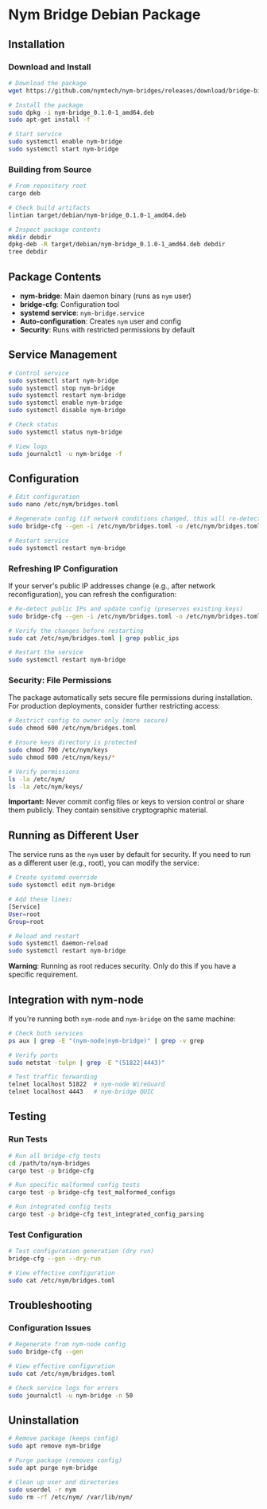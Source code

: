 # Nym Bridge Debian Package

## Installation

### Download and Install

```sh
# Download the package
wget https://github.com/nymtech/nym-bridges/releases/download/bridge-binaries-v0.1.0/nym-bridge_0.1.0-1_amd64.deb

# Install the package
sudo dpkg -i nym-bridge_0.1.0-1_amd64.deb
sudo apt-get install -f

# Start service
sudo systemctl enable nym-bridge
sudo systemctl start nym-bridge
```

### Building from Source

```sh
# From repository root
cargo deb

# Check build artifacts
lintian target/debian/nym-bridge_0.1.0-1_amd64.deb

# Inspect package contents
mkdir debdir
dpkg-deb -R target/debian/nym-bridge_0.1.0-1_amd64.deb debdir
tree debdir
```

## Package Contents

- **nym-bridge**: Main daemon binary (runs as `nym` user)
- **bridge-cfg**: Configuration tool  
- **systemd service**: `nym-bridge.service`
- **Auto-configuration**: Creates `nym` user and config
- **Security**: Runs with restricted permissions by default

## Service Management

```sh
# Control service
sudo systemctl start nym-bridge
sudo systemctl stop nym-bridge
sudo systemctl restart nym-bridge
sudo systemctl enable nym-bridge
sudo systemctl disable nym-bridge

# Check status
sudo systemctl status nym-bridge

# View logs
sudo journalctl -u nym-bridge -f
```

## Configuration

```sh
# Edit configuration
sudo nano /etc/nym/bridges.toml

# Regenerate config (if network conditions changed, this will re-detect IPs)
sudo bridge-cfg --gen -i /etc/nym/bridges.toml -o /etc/nym/bridges.toml

# Restart service
sudo systemctl restart nym-bridge
```

### Refreshing IP Configuration

If your server's public IP addresses change (e.g., after network reconfiguration), you can refresh the configuration:

```sh
# Re-detect public IPs and update config (preserves existing keys)
sudo bridge-cfg --gen -i /etc/nym/bridges.toml -o /etc/nym/bridges.toml

# Verify the changes before restarting
sudo cat /etc/nym/bridges.toml | grep public_ips

# Restart the service
sudo systemctl restart nym-bridge
```

### Security: File Permissions

The package automatically sets secure file permissions during installation. For production deployments, consider further restricting access:

```sh
# Restrict config to owner only (more secure)
sudo chmod 600 /etc/nym/bridges.toml

# Ensure keys directory is protected
sudo chmod 700 /etc/nym/keys
sudo chmod 600 /etc/nym/keys/*

# Verify permissions
ls -la /etc/nym/
ls -la /etc/nym/keys/
```

**Important:** Never commit config files or keys to version control or share them publicly. They contain sensitive cryptographic material.

## Running as Different User

The service runs as the `nym` user by default for security. If you need to run as a different user (e.g., root), you can modify the service:

```sh
# Create systemd override
sudo systemctl edit nym-bridge

# Add these lines:
[Service]
User=root
Group=root

# Reload and restart
sudo systemctl daemon-reload
sudo systemctl restart nym-bridge
```

**Warning**: Running as root reduces security. Only do this if you have a specific requirement.

## Integration with nym-node

If you're running both `nym-node` and `nym-bridge` on the same machine:

```sh
# Check both services
ps aux | grep -E "(nym-node|nym-bridge)" | grep -v grep

# Verify ports
sudo netstat -tulpn | grep -E "(51822|4443)"

# Test traffic forwarding
telnet localhost 51822  # nym-node WireGuard
telnet localhost 4443   # nym-bridge QUIC
```

## Testing

### Run Tests

```sh
# Run all bridge-cfg tests
cd /path/to/nym-bridges
cargo test -p bridge-cfg

# Run specific malformed config tests
cargo test -p bridge-cfg test_malformed_configs

# Run integrated config tests
cargo test -p bridge-cfg test_integrated_config_parsing
```

### Test Configuration

```sh
# Test configuration generation (dry run)
bridge-cfg --gen --dry-run

# View effective configuration
sudo cat /etc/nym/bridges.toml
```

## Troubleshooting

### Configuration Issues

```sh
# Regenerate from nym-node config
sudo bridge-cfg --gen

# View effective configuration
sudo cat /etc/nym/bridges.toml

# Check service logs for errors
sudo journalctl -u nym-bridge -n 50
```

## Uninstallation

```sh
# Remove package (keeps config)
sudo apt remove nym-bridge

# Purge package (removes config)
sudo apt purge nym-bridge

# Clean up user and directories
sudo userdel -r nym
sudo rm -rf /etc/nym/ /var/lib/nym/
```

